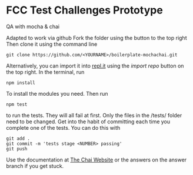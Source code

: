 FCC Test Challenges Prototype 
============================

QA with mocha & chai

Adapted to work via github
Fork the folder using the button to the top right
Then clone it using the command line
```
git clone https://github.com/<YOURNAME>/boilerplate-mochachai.git
```
Alternatively, you can import it into [repl.it](https://www.repl.it) using the *import repo* button on the top right.
In the terminal, run 
```
npm install
```
To install the modules you need. Then run
```
npm test
```
to run the tests. They will all fail at first.
Only the files in the /tests/ folder need to be changed.
Get into the habit of committing each time you complete one of the tests. You can do this with
``` 
git add .
git commit -m 'tests stage <NUMBER> passing'
git push
```
Use the documentation at [The Chai Website](https://www.chaijs.com/api/assert/) or the answers on the answer branch if you get stuck. 

